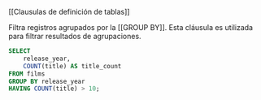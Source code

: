 [[Clausulas de definición de tablas]]

Filtra registros agrupados por la [[GROUP BY]]. Esta cláusula es utilizada para filtrar resultados de agrupaciones.

```sql
SELECT 
	release_year,
	COUNT(title) AS title_count
FROM films
GROUP BY release_year
HAVING COUNT(title) > 10;
```

